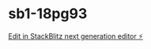 # sb1-18pg93

[Edit in StackBlitz next generation editor ⚡️](https://stackblitz.com/~/github.com/wesmaq/sb1-18pg93)